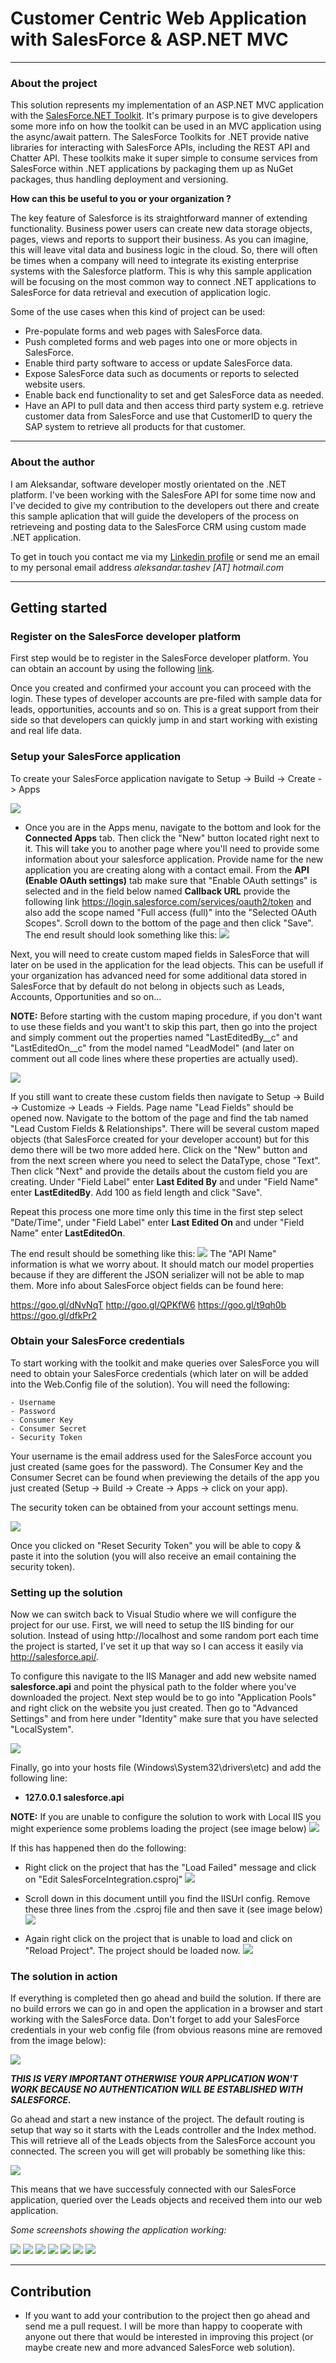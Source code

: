 
#  Customer Centric Web Application with SalesForce & ASP.NET MVC

----------
### About the project

This solution represents my implementation of an ASP.NET MVC application with the [SalesForce.NET Toolkit](https://github.com/developerforce/Force.com-Toolkit-for-NET). It's primary purpose is to give developers some more info on how the toolkit can be used in an MVC application using the async/await pattern.
The SalesForce Toolkits for .NET provide native libraries for interacting with SalesForce APIs, including the REST API and Chatter API. These toolkits make it super simple to consume services from SalesForce within .NET applications by packaging them up as NuGet packages, thus handling deployment and versioning. 

**How can this be useful to you or your organization ?**

The key feature of Salesforce is its straightforward manner of extending functionality. Business power users can create new data storage objects, pages, views and reports to support their business. As you can imagine, this will leave vital data and business logic in the cloud. So, there will often be times when a company will need to integrate its existing enterprise systems with the Salesforce platform. This is why this sample application will be focusing on the most common way to connect .NET applications to SalesForce for data retrieval and execution of application logic.

Some of the use cases when this kind of project can be used:
- Pre-populate forms and web pages with SalesForce data.
- Push completed forms and web pages into one or more objects in SalesForce.
- Enable third party software to access or update SalesForce data.
- Expose SalesForce data such as documents or reports to selected website users.
- Enable back end functionality to set and get SalesForce data as needed.
- Have an API to pull data and then access third party system e.g. retrieve customer data from SalesForce and use that CustomerID to query the SAP system to retrieve all products for that customer.


----------
### About the author

I am Aleksandar, software developer mostly orientated on the .NET platform. I've been working with the SalesFore API for some time now and I've decided to give my contribution to the developers out there and create this sample aplication that will guide the developers of the process on retrieveing and posting data to the SalesForce CRM using custom made .NET application.

To get in touch you contact me via my [Linkedin profile](https://www.linkedin.com/in/aleksandartashev) or send me an email to my personal email address _aleksandar.tashev [AT] hotmail.com_

----------
## Getting started

### Register on the SalesForce developer platform

First step would be to register in the SalesForce developer platform. You can obtain an account by using  the following [link](https://developer.salesforce.com/signup).

Once you created and confirmed your account you can proceed with the login. These types of developer accounts are pre-filed with sample data for leads, opportunities, accounts and so on. This is a great support from their side so that developers can quickly jump in and start working with existing and real life data.

### Setup your SalesForce application

To create your SalesForce application navigate to Setup -> Build -> Create - > Apps

![](http://i.imgur.com/NljiIAc.png)

- Once you are in the Apps menu, navigate to the bottom and look for the **Connected Apps** tab. Then click the "New" button located right next to it. 
This will take you to another page where you'll need to provide some information about your salesforce application. 
Provide name for the new application you are creating along with a contact email. From the **API (Enable OAuth settings)** tab make sure that "Enable OAuth settings" is selected and in the field below named **Callback URL** provide the following link  https://login.salesforce.com/services/oauth2/token and also add the scope named "Full access (full)" into the "Selected OAuth Scopes". Scroll down to the bottom of the page and then click "Save". The end result should look something like this:
![](http://i.imgur.com/f6o78F6.png)

Next, you will need to create custom maped fields in SalesForce that will later on be used in the application for the lead objects. This can be usefull if your organization has advanced need for some additional data stored in SalesForce that by default do not belong in objects such as Leads, Accounts, Opportunities and so on...

**NOTE:** Before starting with the custom maping procedure, if you don't want to use these fields and you want't to skip this part, then go into the project and simply comment out the properties named "LastEditedBy__c" and "LastEditedOn__c" from the model named "LeadModel" (and later on comment out all code lines where these properties are actually used).

![](http://i.imgur.com/OcJXfG1.png)

If you still want to create these custom fields then navigate to Setup -> Build -> Customize -> Leads -> Fields. Page name "Lead Fields" should be opened now. Navigate to the bottom of the page and find the tab named "Lead Custom Fields & Relationships". There will be several custom maped objects (that SalesForce created for your developer account) but for this demo there will be two more added here.	Click on the "New" button and from the next screen where you need to select the DataType, chose "Text". Then click "Next" and provide the details about the custom field you are creating. Under "Field Label" enter **Last Edited By** and under "Field Name" enter **LastEditedBy**. Add 100 as field length and click "Save". 

Repeat this process one more time only this time in the first step select "Date/Time", under "Field Label" enter **Last Edited On** and under "Field Name" enter **LastEditedOn**. 

The end result should be something like this:
![](http://i.imgur.com/QSEgZFx.png)
The "API Name" information is what we worry about. It should match our model properties because if they are different the JSON serializer will not be able to map them.
More info about SalesForce object fields can be found here:

https://goo.gl/dNvNqT
http://goo.gl/QPKfW6
https://goo.gl/t9qh0b
https://goo.gl/dfkPr2

### Obtain your SalesForce credentials

To start working with the toolkit and make queries over SalesForce you will need to obtain your SalesForce credentials (which later on will be added into the Web.Config file of the solution). You will need the following:

	- Username
	- Password
	- Consumer Key
	- Consumer Secret
    - Security Token

Your username is the email address used for the SalesForce account you just created (same goes for the password). The Consumer Key and the Consumer Secret can be found when previewing the details of the app you just created (Setup -> Build -> Create -> Apps -> click on your app). 

The security token can be obtained from your account settings menu. 

![](http://i.imgur.com/GARlKY6.png)

Once you clicked on "Reset Security Token" you will be able to copy & paste it into the solution (you will also receive an email containing the security token).


### Setting up the solution

Now we can switch back to Visual Studio where we will configure the project for our use. First, we will need to setup the IIS binding for our solution. Instead of using http://localhost and some random port each time the project is started, I've set it up that way so I can access it easily via http://salesforce.api/. 

To configure this navigate to the IIS Manager and add new website named **salesforce.api** and point the physical path to the folder where you've downloaded the project. Next step would be to go into "Application Pools" and right click on the website you just created. Then go to "Advanced Settings" and from here under "Identity" make sure that you have selected "LocalSystem".

![](http://i.imgur.com/4lzOlCU.png)

Finally, go into your hosts file (Windows\System32\drivers\etc) and add the following line:
 - **127.0.0.1 salesforce.api**

**NOTE:** If you are unable to configure the solution to work with Local IIS you might experience some problems loading the project (see image below)
![](http://i.imgur.com/qdm6PSX.png)

If this has happened then do the following:
- Right click on the project that has the "Load Failed" message and click on  "Edit SalesForceIntegration.csproj"
![](http://i.imgur.com/m1kNBN4.png)

- Scroll down in this document untill you find the IISUrl config. Remove these three lines from the .csproj file and then save it (see image below)
![](http://i.imgur.com/G4TpYEO.png)

- Again right click on the project that is unable to load and click on "Reload Project". The project should be loaded now.
![](http://i.imgur.com/LmIM5f7.png)


### The solution in action

If everything is completed then go ahead and build the solution. If there are no build errors we can go in and open the application in a browser and start working with the SalesForce data. Don't forget to add your SalesForce credentials in your web config file (from obvious reasons mine are removed from the image below):

![](http://i.imgur.com/hLjrjui.png)

_**THIS IS VERY IMPORTANT OTHERWISE YOUR APPLICATION WON'T WORK BECAUSE NO AUTHENTICATION WILL BE ESTABLISHED WITH SALESFORCE.**_

Go ahead and start a new instance of the project. The default routing is setup that way so it starts with the Leads controller and the Index method. This will retrieve all of the Leads objects from the SalesForce account you connected. 
The screen you will get will probably be something like this:

![](http://i.imgur.com/TwZb4Pf.png)

This means that we have successfuly connected with our SalesForce application, queried over the Leads objects and received them into our web application.

_Some screenshots showing the application working:_

![](http://i.imgur.com/gIO8rdK.png)
![](http://i.imgur.com/8MoqF14.png)
![](http://i.imgur.com/qIKI3Be.png)
![](http://i.imgur.com/O294zKc.png)
![](http://i.imgur.com/LTECnCq.png)
![](http://i.imgur.com/6QsKCuT.png)
![](http://i.imgur.com/3gE4Am6.png)

---------
## Contribution

- If you want to add your contribution to the project then go ahead and send me a pull request. I will be more than happy to cooperate with anyone out there that would be interested in improving this project (or maybe create new and more advanced SalesForce web solution).

